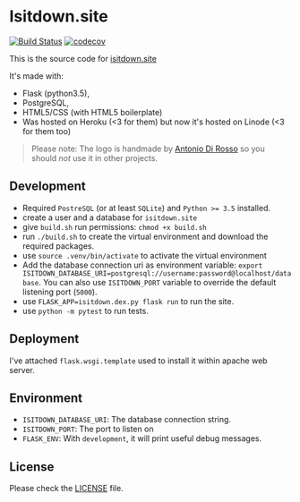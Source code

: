 # Isitdown.site
[![Build Status](https://travis-ci.org/FedericoPonzi/Isitdown.site.svg?branch=master)](https://travis-ci.org/FedericoPonzi/Isitdown.site)
[![codecov](https://codecov.io/gh/FedericoPonzi/Isitdown.site/branch/master/graph/badge.svg)](https://codecov.io/gh/FedericoPonzi/Isitdown.site)

This is the source code for [isitdown.site](http://isitdown.site)

It's made with: 
 * Flask (python3.5), 
 * PostgreSQL, 
 * HTML5/CSS (with HTML5 boilerplate)
 * Was hosted on Heroku (<3 for them) but now it's hosted on Linode (<3 for 
    them too)

> Please note: The logo is handmade by
[Antonio Di Rosso](https://www.behance.net/nano88) so you should *not* use it in other projects.

## Development
 * Required `PostreSQL` (or at least `SQLite`) and `Python >= 3.5` installed.
 * create a user and a database for `isitdown.site`
 * give `build.sh` run permissions: `chmod +x build.sh`
 * run `./build.sh` to create the virtual environment and download the required packages.
 * use `source .venv/bin/activate` to activate the virtual environment
 * Add the database connection uri as environment variable: `export ISITDOWN_DATABASE_URI=postgresql://username:password@localhost/database`. You can also use `ISITDOWN_PORT` variable to override the default listening port (`5000`).
 * use `FLASK_APP=isitdown.dex.py flask run` to run the site.
 * use `python -m pytest` to run tests.

## Deployment
I've attached `flask.wsgi.template` used to install it within apache web server.

## Environment
 * `ISITDOWN_DATABASE_URI`: The database connection string.
 * `ISITDOWN_PORT`: The port to listen on
 * `FLASK_ENV`: With `development`, it will print useful debug messages.

## License
Please check the [LICENSE](LICENSE) file.
